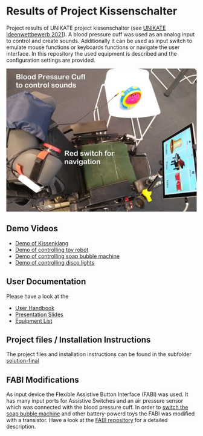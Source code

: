 # Results of Project Kissenschalter

Project results of UNIKATE project kissenschalter (see [UNIKATE Ideenwettbewerb 2021](https://www.behindertenrat.at/2021/12/unikate-ideenwettbewerb-2021/)). A blood pressure cuff was used as an analog input to control and create sounds. Additionally it can be used as input switch to emulate mouse functions or keyboards functions or navigate the user interface. In this repository the used equipment is described and the configuration settings are provided. 

![blood pressure cuff as switch](./solution-final/doc/IMG_20210701_130605160_beschriftet.jpg)

## Demo Videos

* [Demo of Kissenklang](https://youtu.be/5d4WYjJhgug)
* [Demo of controlling toy robot](https://youtu.be/9z9Q-3h2CdI)
* [Demo of controlling soap bubble machine](https://youtu.be/aatYWlpXNeQ)
* [Demo of controlling disco lights](https://youtu.be/Mp3Usqg8MDo)

## User Documentation

Please have a look at the
* [User Handbook](./solution-final/doc/Benutzerhandbuch-UNIKATE-Projekt-Kissenschalter.pdf)
* [Presentation Slides](./solution-final/doc/Projekt%20Kissenschalter-UNIKATEWS2020-20210916.pdf)
* [Equipment List](./solution-final/doc/UNIKATE_Equipment_Liste.pdf)

## Project files / Installation Instructions

The project files and installation instructions can be found in the subfolder [solution-final](solution-final/)

## FABI Modifications

As input device the Flexible Assistive Button Interface (FABI) was used. It has many input ports for Assistive Switches and an air pressure sensor which was connected with the blood pressure cuff.
In order to [switch the soap bubble machine](https://youtu.be/aatYWlpXNeQ) and other battery-powerd toys the FABI was modified with a transistor. Have a look at the [FABI repository](https://github.com/asterics/FABI/tree/deinhofer/switching-output-port#fabi-switching-output-port-branch) for a detailed description.

